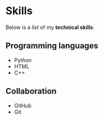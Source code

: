 # Skills

Below is a _list_ of my **technical skills**:

## Programming languages
- Python
- HTML
- C++

## Collaboration
- GitHub
- Git
